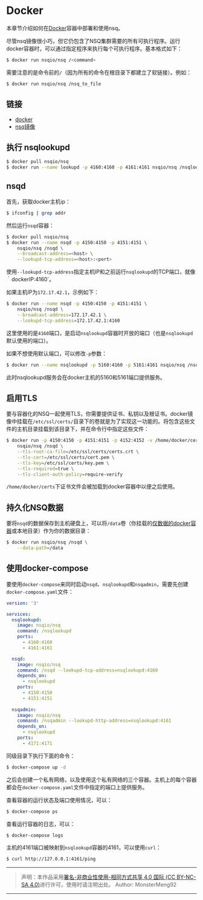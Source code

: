 # Docker  

本章节介绍如何在[Docker](https://www.docker.com/)容器中部署和使用nsq。  

尽管nsq镜像很小巧，但它仍包含了NSQ集群需要的所有可执行程序。运行docker容器时，可以通过指定程序来执行每个可执行程序。基本格式如下：  

```bash
$ docker run nsqio/nsq /<command>
```  

需要注意的是命令前的`/`（因为所有的命令在根目录下都建立了软链接）。例如：  

```bash
$ docker run nsqio/nsq /nsq_to_file
```  

## 链接  

* [docker](https://www.docker.com/)
* [nsq镜像](https://registry.hub.docker.com/r/nsqio/nsq/)  

## 执行 nsqlookupd  

```bash
$ docker pull nsqio/nsq
$ docker run --name lookupd -p 4160:4160 -p 4161:4161 nsqio/nsq /nsqlookupd
```  

## nsqd 

首先，获取docker主机ip：  

```bash
$ ifconfig | grep addr
```  

然后运行`nsqd`容器：  

```bash
$ docker pull nsqio/nsq
$ docker run --name nsqd -p 4150:4150 -p 4151:4151 \
    nsqio/nsq /nsqd \
    --broadcast-address=<host> \
    --lookupd-tcp-address=<host>:<port>
```  

使用`--lookupd-tcp-address`指定主机IP和之前运行`nsqlookupd`的TCP端口，就像｀dockerIP:4160`。  

如果主机IP为`172.17.42.1`，示例如下：  

```bash
$ docker run --name nsqd -p 4150:4150 -p 4151:4151 \
    nsqio/nsq /nsqd \
    --broadcast-address=172.17.42.1 \
    --lookupd-tcp-address=172.17.42.1:4160
```  

这里使用的是`4160`端口，是启动`nsqlookupd`容器时开放的端口（也是`nsqlookupd`默认使用的端口）。  

如果不想使用默认端口，可以修改`-p`参数：  

```bash
$ docker run --name nsqlookupd -p 5160:4160 -p 5161:4161 nsqio/nsq /nsqlookupd
```  

此时nsqlookupd服务会在docker主机的5160和5161端口提供服务。  

## 启用TLS  

要与容器化的NSQ一起使用TLS，你需要提供证书、私钥以及根证书。docker镜像中挂载在`/etc/ssl/certs/`目录下的卷就是为了实现这一功能的。将包含这些文件的主机目录挂载到该目录下，并在命令行中指定这些文件：  

```bash
$ docker run -p 4150:4150 -p 4151:4151 -p 4152:4152 -v /home/docker/certs:/etc/ssl/certs \
    nsqio/nsq /nsqd \
    --tls-root-ca-file=/etc/ssl/certs/certs.crt \
    --tls-cert=/etc/ssl/certs/cert.pem \
    --tls-key=/etc/ssl/certs/key.pem \
    --tls-required=true \
    --tls-client-auth-policy=require-verify
```  

`/home/docker/certs`下证书文件会被加载到docker容器中以便之后使用。  

## 持久化NSQ数据  

要将`nsqd`的数据保存到主机硬盘上，可以将`/data`卷（你挂载的[仅数据的docker容器](https://docs.docker.com/userguide/dockervolumes/#creating-and-mounting-a-data-volume-container)或本地目录）作为你的数据目录：  

```bash
$ docker run nsqio/nsq /nsqd \
    --data-path=/data
```  

## 使用docker-compose  

要使用`docker-compose`来同时启动`nsqd`、`nsqlookupd`和`nsqadmin`，需要先创建`docker-compose.yaml`文件：  

```yaml
version: '3'

services:
  nsqlookupd:
    image: nsqio/nsq
    command: /nsqlookupd
    ports: 
      - 4160:4160
      - 4161:4161

  nsqd:
    image: nsqio/nsq
    command: /nsqd --lookupd-tcp-address=nsqlookupd:4160
    depends_on: 
      - nsqlookupd
    ports: 
      - 4150:4150
      - 4151:4151
    
  nsqadmin:
    image: nsqio/nsq
    command: /nsqadmin --lookupd-http-address=nsqlookupd:4161
    depends_on: 
      - nsqlookupd
    ports: 
      - 4171:4171
```  

同级目录下执行下面的命令：  

```bash
$ docker-compose up -d 
```  

之后会创建一个私有网络，以及使用这个私有网络的三个容器。主机上的每个容器都会在`docker-compose.yaml`文件中指定的端口上提供服务。  

查看容器的运行状态及端口使用情况，可以：  

```bash
$ docker-compose ps 
```  

查看运行容器的日志，可以：  

```bash
$ docker-compose logs
```  

主机的4161端口被映射到`nsqlookupd`容器的4161，可以使用`curl`：  

```bash
$ curl http://127.0.0.1:4161/ping
```

---

> 声明：本作品采用[署名-非商业性使用-相同方式共享 4.0 国际 (CC BY-NC-SA 4.0)](https://creativecommons.org/licenses/by-nc-sa/4.0/deed.zh)进行许可，使用时请注明出处。
> Author: MonsterMeng92

---